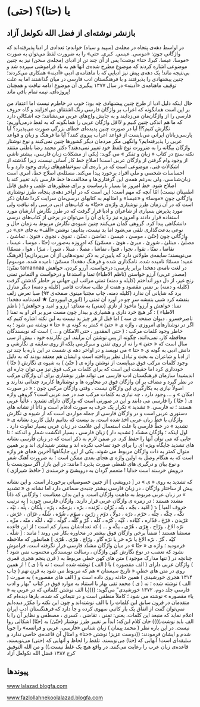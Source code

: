 # (حتی) یا (حتا)؟
## بازنشر نوشته‌ای از فضل الله نكولعل آزاد

در اواسط دهه‌ی پنجاه در مجله‌ی (سپید و سیاه) خواندم‌؛ تعدادی از‌ ادبا پذیرفته‌اند که واژگانی چون: «موسی. عیسی. کبری. حتی» را به ضرورت لفظ می‌توان به صورت «موسا. عیسا. کبرا. حتا» نوشت! پس از آن چند تن از ادبای (مجله‌ی سخن) نیز به چنین موضوعی اشاره کردند که موضوع مطرح شده‌ی آنها هم به باد فراموشی سپرده شد و بی‌نتیجه ماند! یک دهه‌ی پیش نیز ادبایی که با ماهنامه‌ی ادبی «آدینه» همکاری می‌کردند؛ چنین پیشنهادی را پذیرفتند و با فرهنگستان ادب فارسی در میان گذاشتند اما به علت توقیف ماهنامه‌ی «آدینه» در سال ۱۳۷۷ پیگیری آن موضوع ادامه نیافت و همچنان پروژه‌ای، نیمه تمام باقی ماند! 

حال اینکه دلیل ادبا از طرح چنین پیشنهادی چه بود؛ خوب در خاطرم نیست اما اعتقاد من بر این است همانگونه که اعراب بر واژگان‌ فارسی رنگ اشتقاق می‌افزایند و گاه حروف فارسی را از واژگان‌مان می‌زدایند و به جایش واج‌های عربی می‌نشانند؛ چه اشکالی دارد که ما هم اندکی چنین کنیم و لااقل واژگان عربی را همانگونه که به لفظ درمی‌آوریم؛ نگارش کنیم؟!! آیا در صورت چنین پدیده‌ای خطای بزرگی صورت می‌پذیرد؟ آیا پارسی‌زبانان ایرانی می‌بایست از قواعد اعراب پیروی کنند؟ آیا ما فرهنگ و زبان و قواعد عربی را پذیرفته‌ایم؟ وانگهی مگر مردمان دیگر کشورها چنین نمی‌کنند و نوع نوشتار واژگان بیگانه را به ضرورت نوع تلفظ خود تغییر نمی‌دهند؟ دکتر محمد رضا باطنی منتقد نکته سنج در کتاب « زبان و تفکر » می گوید: (یکی از مشکلات زبان فارسی، بیشتر ناشی از وجود وام گرفتن از واژگان عربی است! اصلاح خط کار آسانی نیست، زیرا گذشته از اشکالات فنی، موضوعی است که در باره‌ی آن سوءتفاهم‌‌های زیادی وجود دارد و با احساسات شخصی و ملی افراد برخورد پیدا می‌کند. مسئله‌ی اصلاح خط، امری است زبان‌شناسی، ولی به‌‌رغم همه‌ی این گرفتاری‌ها و مخالفت‌ها خط فارسی باید تغییر کند یا اصلاح شود. خط امروز ما بسیار نارساست و برای منظورهای علمی و دقیق قابل اطمینان نیست) امّا آنچه که مهم است؛ این است که در اواخر دهه‌ی پنجاه، طرز نوشتاری واژگانی چون «موسا» و «عیسا» و امثالهم به کتابهای درسی‌مان سرایت کرد! شایان‌ ذکر است که در آن زمان طرز نوشتاری واژه‌ی «حتّا» به کتاب‌های ادبی درسی راه نیافت‌ ولی مورد پذیرش بسیاری از شاعران و ادبا قرار گرفت که در طرز نگارش آثارشان مورد استفاده قرار دادند و امروزه نیز ردّ پای آن را می‌توان در برخی از کتاب‌های درسی دانشگاهی پیدا کرد. گروهی گمان می‌کنند چنین شیوه‌ی نگارش مربوط به زمان حال و نوعی بدعت‌گذاری تلقی می‌شود اما بد نیست، بدانیم: نوشتن «الف» به‌جای «ی» در واژگانی چون (حتّیٰ ، موسیٰ ، عیسیٰ ، تقاضیٰ ، تمنّیٰ ، تقویٰ ، نجویٰ ، فتویٰ ، تماشیٰ ، مصلّیٰ ، مبتلیٰ ، شوریٰ ، مبریٰ ، هویٰ ، مسمّیٰ) که امروزه به‌صورت (حتّا ، موسا ، عیسا ، تقاضا ، تمنّا ، تقوا ، نجوا ، فتوا ، تماشا ، مصلّا ، مبتلا ، شورا ، مبرّا ، هوا ، مسمّا) می‌نویسند؛ سابقه‌ی طولانی دارد که پایین‌تر به ذکر نمونه‌هایی از آن می‌پردازیم! [فرهنگ عمید؛ مسمّا: نامیده شده. نامگذاری شده و فرهنگ دهخدا؛ مسمّیٰ: نامیده شده. موسوم] تمنّیٰ؛ tamannaa در لغت نامه‌ی دهخدا برابر پارسی: درخواست، آرزو کردن، خواهش (مصدر عربی) آرزو خواستن (ناظم الاطباء) تمنا و استدعا و درخواست و التماس تمنی رنج غیر، از دل دور انداختم (کلیله و دمنه) تمنی مراتب این جهانی بر خاطر گذشتن گرفت (کلیله و دمنه) بر تمنی مقصود و همت از طلب سعادت قاصر (کلیله و دمنه) دیگر منازل برد که شایانی آن ندارد (کلیله دمنه، چاپ مجتبا مینوی صفحه‌ی ۹۳) صبا تعرض زلف بنفشه کرد شبی بنفشه سر چو در آورد آن تمنی را (انوری ابیوردی) ★ لغت‌نامه دهخدا؛ تمنا: خواهش و آرزو! مأخوذ از تازیِ (تمنی) به معنای: آرزو و امید و خواهش! ( ناظم الاطباء ) : گر هیچ خرد داری و هشیاری و بیدار چون مست مرو بر اثر او به تمنا ( ناصرخسرو . دیوان صفحه ی سه ) اما قبل از هر چیز بد نیست به این نکته اشاره کنیم که اگر در نوشتارهای امروزی ، واژه ی « حتیٰ » کمتر به گونه ی « حتا » نوشته می شود ؛ به خاطر وجود کلمات مرکب : ( حتی المقدور ، حتی الامکان و ... ) است که نویسندگان محافظه کار، نمی‌دانند، چگونه از پس نوشتن آن برآیند. این نگارنده خود ، بیش از سی سال است که « حتیٰ » را نه از روی تفنن و سرگرمی بلکه از روی سابقه ی نگارشی و دانش ادبی به گونه ی « حتا » می نویسد و در اواخر دهه ی شست در این باره با چند تن از ادبا و شاعران به بحث و تبادل نظر پرداخته است و ایشان هم معتقد بودند که به دلیل وجود کلمات مرکب فوق میبایست از نوشتن واژه ی ( حتّیٰ ) به شیوه ی نگارش ( حتّا ) خودداری کرد اما حقیقت این است که برای کلمات مرکب فوق نیز می توان چاره ای اندیشید! سازمان فرهنگستان ادب فارسی می تواند طرز نوشتاری برای آن واژگان مرکب در نظر گیرد و مضاف بر آن واژگان فوق در محاوره ها و نوشتارها کاربرد چندانی ندارند و اصولاً نیازی به بکارگیری این واژگان نیست . وقتی واژگان مرکبی چون : « در صورت امکان » و ... وجود دارد ، چه نیازی به کلمات مرکب صد در صد عربی است؟ گروهی واژه ی ( حتّا ) را فارسی می دانند و این در صورتی است که واژگان دارای تشدید ، غالباً عربی هستند ؛ نه فارسی. « تشدید » تکرار یک حرف به صورت ادغام است و ذاتاً از نشانه های دستوری عربی است و در واژگان فارسی از جمله مواردی است که از شیوه ی نگارش واژگان یا خطّ زبان عربی اخذ شده است. بد نیست که بدانیم دلیل کاربرد نشانه ی « تشدید » در خطّ فارسی با علت استعمال این علامت در زبان عربی بسیار تفاوت دارد . اول اینکه ؛ واژگان مشدّد ( تشدید دار ) زبان فارسی ، بسیار انگشت شمار و اندکند ؛ تا جایی که می توان آنها را حفظ کرد. در ضمن لازم به ذکر است که در زبان فارسی نشانه های تشدید جایگاه ویژه ای را برای خود تصاحب نکرده اند و بیشتر شنیداری اند و بر همین منوال کمتر به ذات واژگان مربوط می شوند. یکی از این جایگاهها آخرین هجای هر واژه است که به هنگام وصل به اولین واژه ی هجای بعدی ممکن است ؛ به ضرورت آهنگ شعر و نوع بیان و درگیری های تلفظی صورت پذیرد ! مانند: در این بازار اگر سودیست با درویش خرسند است خدایا ! منعمم گردان به درویشیّ و خرسندی ( حافظ شیرازی )

که تشدید به روی « ی » در [ درویشی ] از چنین خصوصیاتی برخوردار است. و این نشانه پیش از ساختار واژگان ، در زبان فارسی بیشتر جنبه‌ی سماعی دارد اما نشانه ی « تشدید » در زبان عربی مربوط به ماهیت واژگان است. و این بدان معناست ؛ واژگانی که ذاتاً مشدد هستند ؛ در زمره ی واژگان عربی قرار دارند. واژگان فارسی چون: [ به ترتیب حروف الفبا ] ⤵ ( امّید ، بچّه ، بتّه ، بُرّان ، بُرّنده ، برّه ، بزمجّه ، پرّه ، پلّکان ، پلّه ، تپّه ، تکّه ، چکّه ، چلّه ، خرّم ، درّه ، دولّا ، دوّم ، زرّین ، سوّم ، شُرّه ، شُلّه ، غرّان ، غرّش ، غرّیدن ، فرّخ ، قدّاره ، کبّاده ، کَپّه ، کُرّه ، کلّه ، گُرّ و گلّه ، گولّه ، لپّه ، لکّه ، متّه ، مزّه ، نرّه‌ الاغ ، ورّاج ، هِرّی ، هُرّی ، یکّه و ... ) که تعدادشان بسیار کم است ؛ از این قاعده مستثنا هستند ! ضمناً برخی واژگان فوق بیشتر در محاوره بکار می روند ! مانند : [ شلّه . کپّه ‌. گرّ . نرّه الاغ یا نرّه خر یا نرّه گاو . ورّاج . هِرّی . هُرّی ] همانطور که ملاحظه فرمودید ؛ واژه ی « حتّا » در میان‌ واژگان مشدّد فارسی قرار نگرفته است. فراموش نشود که تعصب در نوع نگارش کهن واژگان ، رسالت نویسندگی محسوب نمی شود ! چنانچه در ( تنها مدارک موجود ) متن های کهن خطیِ مربوط به ( قرن پنجم هجری قمری ) واژگان عربی دارای ( الف مقصوره ) با ( الف ) نوشته شده است ؛ نه با ( ی ) ! از همین روی در متن های خطیِ « تاريخ سيستان » هم که مربوط می شود به قرن نهم ( چاپ ۱۳۱۴ هجری خورشیدی ) همین حادثه روی داده است و ( الف های مقصوره ) به صورت ( الف ) نوشته شده ؛ نه ( ی ) محمد تقی بهار با استناد به موارد فوق در کتاب ”بهار و ادب فارسی جلد دوم، ۱۳۷۲ خورشیدی" می‌گوید: ((((با الف نوشتن کلماتی که در عربی به « ياء مقصوره » نوشته می شود ؛ کاملاً منطقی است و در تتبعاتی که شده، بارها ديده‌ام که متقدمان در قرون سابق اين کلمات را با الف نوشته‌اند و چون اين نکته را مکرّر ديده‌ايم نمی‌توان گفت از اتفاق يک بار کاتبی سهوی کرده و جا دارد كه فرهنگستان ادب ايران اعلام نماید كه منبعد اين كلمات، يعنى: تمنى ، تقاضى ، كسرى ، مصطفى و نظاير آن را با الف باید نوشت.)))) جان کلام این‌که؛ ابداً بر تغییر طرز نوشتار (حتّیٰ) به (حتّا) اشکالی روا نیست. در این باره نظر ( محمد پیمان ) زبان شناس «فارسی، عربی و فرانسه» را جویا شدم و ایشان فرمودند: ((دوست عزیز! نوشتن «حتا» و امثال آن قاعده‌ی خاصی ندارد و سلیقه‌ای است! آنهایی که (حتا) می‌نویسند، تلفظ را لحاظ و آنهایی که (حتی) می‌نویسند، قاعده‌ی زبان عرب را رعایت می‌کنند. در واقع هیچ یک غلط نیست.)) 
و من الله التوفیق کرج ۱۳۸۷ فضل الله نکولعل آزاد

## پیوند‌ها
www.lalazad.blogfa.com

www.fazlollahnekoolalazad.blogfa.com
